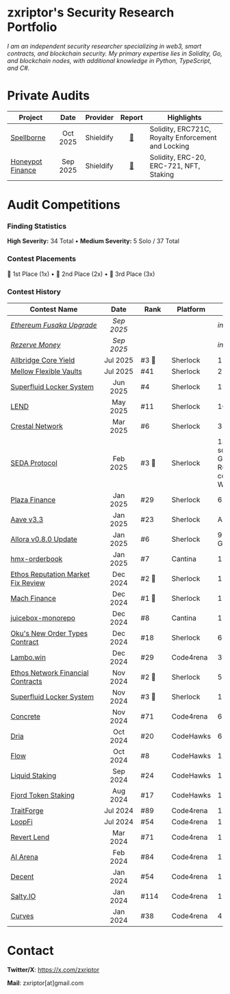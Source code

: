 # zxriptor's Security Research Portfolio

*I am an independent security researcher specializing in web3, smart contracts, and blockchain security. My primary expertise lies in Solidity, Go, and blockchain nodes, with additional knowledge in Python, TypeScript, and C#.*

# Private Audits

| Project                                          |   Date   | Provider  |                                                            Report                                                             | Highlights                                         |
| ------------------------------------------------ | :------: | --------- | :---------------------------------------------------------------------------------------------------------------------------: | -------------------------------------------------- |
| [Spellborne](https://www.spellborne.gg/)         | Oct 2025 | Shieldify |         [📄](https://github.com/shieldify-security/audits-portfolio/blob/main/reports/Spellborne-Security-Review.pdf)          | Solidity, ERC721C, Royalty Enforcement and Locking |
| [Honeypot Finance](https://honeypotfinance.xyz/) | Sep 2025 | Shieldify | [📄](https://github.com/shieldify-security/audits-portfolio/blob/main/reports/Honeypot-Finance-NFTStaking-Security-Review.pdf) | Solidity, ERC-20, ERC-721, NFT, Staking            |


# Audit Competitions

### Finding Statistics

**High Severity:** 34 Total • **Medium Severity:** 5 Solo / 37 Total

### Contest Placements

🥇 1st Place (1x) • 🥈 2nd Place (2x) • 🥉 3rd Place (3x)


### Contest History

| Contest Name                                                                               | &nbsp;&nbsp;&nbsp;&nbsp;Date&nbsp;&nbsp;&nbsp;&nbsp; | &nbsp;&nbsp;Rank&nbsp;&nbsp; | Platform  | Highlights                                     |
| ------------------------------------------------------------------------------------------ | :--------: | ---------------------------- | --------- | ---------------------------------------------- |
| *[Ethereum&nbsp;Fusaka&nbsp;Upgrade](https://audits.sherlock.xyz/contests/1140)*                     | *Sep 2025* |                              |           | *in progress*                                  |
| *[Rezerve Money](https://audits.sherlock.xyz/contests/1134)*                               | *Sep 2025* |                              |           | *in progress*                                  |
| [Allbridge Core Yield](https://audits.sherlock.xyz/contests/1051)                          |  Jul 2025  | #3 🥉                         | Sherlock  | 1 finding                                      |
| [Mellow Flexible Vaults](https://audits.sherlock.xyz/contests/964)                         |  Jul 2025  | #41                          | Sherlock  | 2 findings                                     |
| [Superfluid Locker System](https://audits.sherlock.xyz/contests/968)                       |  Jun 2025  | #4                           | Sherlock  | 1 finding                                      |
| [LEND](https://audits.sherlock.xyz/contests/908)                                           |  May 2025  | #11                          | Sherlock  | 10 findings                                    |
| [Crestal Network](https://audits.sherlock.xyz/contests/755)                                |  Mar 2025  | #6                           | Sherlock  | 3 findings                                     |
| [SEDA Protocol](https://audits.sherlock.xyz/contests/729)                                  |  Feb 2025  | #3 🥉                         | Sherlock  | 13 findings (5 solo), Go/CosmosSDK, Rust-based contracts, WebAssembly           |
| [Plaza Finance](https://audits.sherlock.xyz/contests/682)                                  |  Jan 2025  | #29                          | Sherlock  | 6 findings                                     |
| [Aave v3.3](https://audits.sherlock.xyz/contests/747)                                      |  Jan 2025  | #23                          | Sherlock  | Airdrop                                        |
| [Allora v0.8.0 Update](https://audits.sherlock.xyz/contests/728)                           |  Jan 2025  | #6                           | Sherlock  | 9 findings, Go/CosmosSDK |
| [hmx-orderbook](https://cantina.xyz/competitions/68d65682-ed04-48aa-969d-09a335de3748)     |  Jan 2025  | #7                           | Cantina   | 1 finding                                      |
| [Ethos Reputation Market Fix Review](https://audits.sherlock.xyz/contests/735)             |  Dec 2024  | #2 🥈                         | Sherlock  | 1 finding                                      |
| [Mach Finance](https://audits.sherlock.xyz/contests/727)                                   |  Dec 2024  | #1 🥇                         | Sherlock  | 1 finding                                      |
| [juicebox-monorepo](https://cantina.xyz/competitions/8d7bdfb9-cf19-4294-95d0-763af5d425b4) |  Dec 2024  | #8                           | Cantina   | 1 finding                                      |
| [Oku's New Order Types Contract](https://audits.sherlock.xyz/contests/641)                 |  Dec 2024  | #18                          | Sherlock  | 6 findings                                     |
| [Lambo.win](https://code4rena.com/audits/2024-12-lambo-win)                                |  Dec 2024  | #29                          | Code4rena | 3 findings                                     |
| [Ethos Network Financial Contracts](https://audits.sherlock.xyz/contests/675)              |  Nov 2024  | #2 🥈                         | Sherlock  | 5 findings                                     |
| [Superfluid Locker System](https://audits.sherlock.xyz/contests/648)                       |  Nov 2024  | #3 🥉                         | Sherlock  | 1 finding                                      |
| [Concrete](https://code4rena.com/audits/2024-11-concrete)                                  |  Nov 2024  | #71                          | Code4rena | 6 findings                                     |
| [Dria](https://codehawks.cyfrin.io/contests/cm2ooiwzk0003mx0tt5wiu88x)                     |  Oct 2024  | #20                          | CodeHawks | 6 findings                                     |
| [Flow](https://codehawks.cyfrin.io/contests/cm2eo5lck000153fxa1izszg2)                     |  Oct 2024  | #8                           | CodeHawks | 1 finding                                      |
| [Liquid Staking](https://codehawks.cyfrin.io/contests/cm1el4vjp00019d2nzombxfzp)           |  Sep 2024  | #24                          | CodeHawks | 1 finding                                      |
| [Fjord Token Staking](https://codehawks.cyfrin.io/contests/clzrc4ntn00015mxghjmoc4wt)      |  Aug 2024  | #17                          | CodeHawks | 1 finding                                      |
| [TraitForge](https://code4rena.com/audits/2024-07-traitforge)                              |  Jul 2024  | #89                          | Code4rena | 1 finding                                      |
| [LoopFi](https://code4rena.com/audits/2024-07-loopfi)                                      |  Jul 2024  | #54                          | Code4rena | 1 finding                                      |
| [Revert Lend](https://code4rena.com/audits/2024-03-revert-lend)                            |  Mar 2024  | #71                          | Code4rena | 1 finding                                      |
| [AI Arena](https://code4rena.com/audits/2024-02-ai-arena)                                  |  Feb 2024  | #84                          | Code4rena | 1 finding                                      |
| [Decent](https://code4rena.com/audits/2024-01-decent)                                      |  Jan 2024  | #54                          | Code4rena | 1 finding                                      |
| [Salty.IO](https://code4rena.com/audits/2024-01-salty-io)                                  |  Jan 2024  | #114                         | Code4rena | 1 finding                                      |
| [Curves](https://code4rena.com/audits/2024-01-curves)                                      |  Jan 2024  | #38                          | Code4rena | 4 findings                                     |


# Contact

**Twitter/X**: https://x.com/zxriptor

**Mail**: zxriptor[at]gmail.com